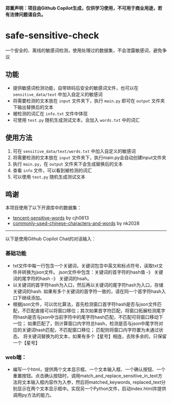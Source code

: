 
**郑重声明：项目由Github Copilot生成，仅供学习使用，不可用于商业用途，若有法律问题请自负。**

# safe-sensitive-check
一个安全的、离线的敏感词检测，使用处理过的数据集，不会泄露敏感词，避免争议
## 功能
- 提供敏感词检测功能，自带转码后安全的敏感词文件，也可以在 `sensitive_data/text` 中加入自定义的敏感词
- 将需要检测的文本放在 `input` 文件夹下，执行 `main.py` 即可在 `output` 文件夹下输出替换后的文本
- 被检测的词汇在 `info.txt` 文件中体现
- 可使用 `test.py` 随机生成测试文本，会加入 `words.txt` 中的词汇
## 使用方法
1. 可在 `sensitive_data/text/words.txt` 中加入自定义的敏感词
2. 将需要检测的文本放在 `input` 文件夹下，执行main.py会自动创建input文件夹
3. 执行 `main.py`，在 `output` 文件夹下会生成替换后的文本
4. 查看 `info` 文件，可以看到被检测的词汇
5. 可以使用 `test.py` 随机生成测试文本
## 鸣谢
本项目使用了以下开源库中的数据集：
- [tencent-sensitive-words](https://github.com/cjh0613/tencent-sensitive-words) by cjh0613
- [commonly-used-chinese-characters-and-words](https://github.com/nk2028/commonly-used-chinese-characters-and-words) by nk2028
---
以下是使用Github Copilot Chat的对话输入：
### 基础功能
- txt文件中每一行包含一个关键词，关键词包含中英文和标点符号，读取txt文件并转换为json文件。 json文件中包含：关键词的首字符的hash值 -》 关键词的尾字符的hash -》 关键词的hsah。
- 以关键词的首字符hash为入口，然后再以关键词的尾字符hash为入口，存储关键词的hash. 如果有多个关键词的首字符一致的，请在同一个首字符hash入口下继续添加。
- 根据json文件，可以优化算法，首先检测窗口首字符hash是否与json文件匹配，不匹配直接可以将窗口移位；其次如果首字符匹配，将窗口拓展检测尾字符hash是否与json中当前字符中的尾字符hash匹配，不匹配可将窗口移动下一位； 如果匹配了，则计算窗口内字符总hash，检测是否与json中尾字符对应的关键词hash匹配，不匹配窗口移位；
匹配则将窗口内字符置为未通过状态。 将关键词替换为的文本，如果有多个【星号】相连，去除多余的，只保留一个【星号】
### web端：
- 编写一个html，提供两个文本显示框、一个文本输入框、一个确认按钮、一个重置按钮。点击确认按钮时，调用match_and_replace_sensitive_in_text方法将文本输入框内容作为入参，然后将matched_keywords, replaced_text分别显示在两个文本显示框中。实现另一个Python文件，启动index.html并提供调用py方法的能力。
